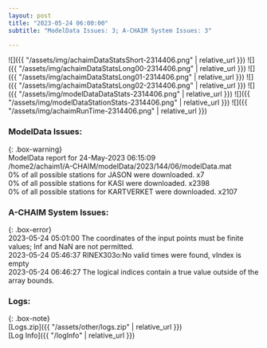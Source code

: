 ```yaml
---
layout: post
title: "2023-05-24 06:00:00"
subtitle: "ModelData Issues: 3; A-CHAIM System Issues: 3"

---
```


![]({{ "/assets/img/achaimDataStatsShort-2314406.png" | relative_url }})
![]({{ "/assets/img/achaimDataStatsLong00-2314406.png" | relative_url }})
![]({{ "/assets/img/achaimDataStatsLong01-2314406.png" | relative_url }})
![]({{ "/assets/img/achaimDataStatsLong02-2314406.png" | relative_url }})
![]({{ "/assets/img/modelDataDataStats-2314406.png" | relative_url }})
![]({{ "/assets/img/modelDataStationStats-2314406.png" | relative_url }})
![]({{ "/assets/img/achaimRunTime-2314406.png" | relative_url }})


### ModelData Issues:  
  
{: .box-warning}  
 ModelData report for 24-May-2023 06:15:09   
 /home2/achaim1/A-CHAIM/modelData/2023/144/06/modelData.mat   
 0% of all possible stations for JASON were downloaded. x7   
 0% of all possible stations for KASI were downloaded. x2398   
 0% of all possible stations for KARTVERKET were downloaded. x2107   
  
### A-CHAIM System Issues:  
  
{: .box-error}  
2023-05-24 05:01:00 The coordinates of the input points must be finite values; Inf and NaN are not permitted.  
2023-05-24 05:46:37 RINEX303o:No valid times were found, vIndex is empty  
2023-05-24 06:46:27 The logical indices contain a true value outside of the array bounds.  

### Logs:  
  
{: .box-note}  
[Logs.zip]({{ "/assets/other/logs.zip" | relative_url }})  
[Log Info]({{ "/logInfo" | relative_url }})  
